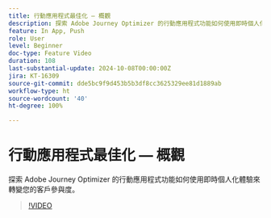 ```yaml
---
title: 行動應用程式最佳化 — 概觀
description: 探索 Adobe Journey Optimizer 的行動應用程式功能如何使用即時個人化體驗來轉變您的客戶參與度。
feature: In App, Push
role: User
level: Beginner
doc-type: Feature Video
duration: 108
last-substantial-update: 2024-10-08T00:00:00Z
jira: KT-16309
source-git-commit: dde5bc9f9d453b5b3df8cc3625329ee81d1889ab
workflow-type: ht
source-wordcount: '40'
ht-degree: 100%

---
```



# 行動應用程式最佳化 — 概觀

探索 Adobe Journey Optimizer 的行動應用程式功能如何使用即時個人化體驗來轉變您的客戶參與度。

>[!VIDEO](https://video.tv.adobe.com/v/3432681/?learn=on)
